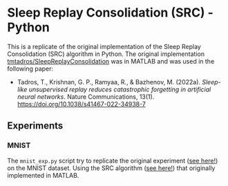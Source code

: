 # Sleep Replay Consolidation (SRC) - Python

This is a replicate of the original implementation of the Sleep Replay Consolidation (SRC) algorithm in Python. The original implementation [tmtadros/SleepReplayConsolidation](https://github.com/tmtadros/SleepReplayConsolidation.git) was in MATLAB and was used in the following paper:
* Tadros, T., Krishnan, G. P., Ramyaa, R., & Bazhenov, M. (2022a). *Sleep-like unsupervised replay reduces catastrophic forgetting in artificial neural networks*. Nature Communications, 13(1). https://doi.org/10.1038/s41467-022-34938-7

## Experiments

### MNIST

The `mnist_exp.py` script try to replicate the original experiment ([see here!](https://github.com/tmtadros/SleepReplayConsolidation/blob/main/MNIST/run_class_task_summary.m)) on the MNIST dataset. Using the SRC algorithm ([see here!](https://github.com/tmtadros/SleepReplayConsolidation/blob/main/sleep/sleepnn_old.m)) that originally implemented in MATLAB.